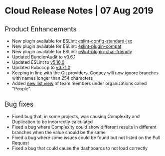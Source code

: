 # Cloud Release Notes | 07 Aug 2019

## <span style="font-weight: 400;">Product Enhancements</span>

-   <span style="font-weight: 400;">New plugin available for ESLint:
    [eslint-config-standard-jsx](https://www.npmjs.com/package/eslint-config-standard-jsx)</span>
-   <span style="font-weight: 400;">New plugin available for ESLint:
    [eslint-plugin-compat](https://www.npmjs.com/package/eslint-plugin-compat)</span>
-   <span style="font-weight: 400;">New plugin available for ESLint:
    [eslint-plugin-chai-friendly](https://www.npmjs.com/package/eslint-plugin-chai-friendly)</span>
-   <span style="font-weight: 400;">Updated BundlerAudit to
    [v0.6.1](https://github.com/rubysec/bundler-audit/releases/tag/v0.6.1)</span>
-   <span style="font-weight: 400;">Updated ESLint to
    [v5.16.0](https://eslint.org/blog/2019/03/eslint-v5.16.0-released)</span>
-   <span style="font-weight: 400;">Updated Rubocop to [<span
    sheets-value="{&quot;1&quot;:2,&quot;2&quot;:&quot;v0.71.0&quot;}"
    sheets-userformat="{&quot;2&quot;:33555009,&quot;3&quot;:{&quot;1&quot;:1},&quot;9&quot;:2,&quot;12&quot;:0,&quot;28&quot;:1}">v0.71.0</span>](https://github.com/rubocop-hq/rubocop/releases/tag/v0.71.0)</span>
-   Keeping in line with the Git providers, Codacy will now ignore
    branches with names longer than 254 characters
-   <span style="font-weight: 400;">Added [new list
    view](/hc/en-us/articles/360009340553-Creating-and-managing-teams)
    of team members under organizations called "People". </span>

## <span style="font-weight: 400;">Bug fixes</span>

-   <span style="font-weight: 400;">Fixed bug that, in some projects,
    was causing Complexity and Duplication to be incorrectly
    calculated</span>
-   <span style="font-weight: 400;">Fixed a bug where Complexity could
    show different results in different branches when the value should
    be the same</span>
-   <span style="font-weight: 400;">Fixed a bug where some issues could
    be found but not listed on the Pull Request</span>
-   <span style="font-weight: 400;">Fixed a bug that could cause the
    dashboards to not load correctly</span>
